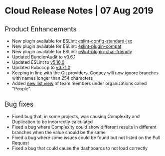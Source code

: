 # Cloud Release Notes | 07 Aug 2019

## <span style="font-weight: 400;">Product Enhancements</span>

-   <span style="font-weight: 400;">New plugin available for ESLint:
    [eslint-config-standard-jsx](https://www.npmjs.com/package/eslint-config-standard-jsx)</span>
-   <span style="font-weight: 400;">New plugin available for ESLint:
    [eslint-plugin-compat](https://www.npmjs.com/package/eslint-plugin-compat)</span>
-   <span style="font-weight: 400;">New plugin available for ESLint:
    [eslint-plugin-chai-friendly](https://www.npmjs.com/package/eslint-plugin-chai-friendly)</span>
-   <span style="font-weight: 400;">Updated BundlerAudit to
    [v0.6.1](https://github.com/rubysec/bundler-audit/releases/tag/v0.6.1)</span>
-   <span style="font-weight: 400;">Updated ESLint to
    [v5.16.0](https://eslint.org/blog/2019/03/eslint-v5.16.0-released)</span>
-   <span style="font-weight: 400;">Updated Rubocop to [<span
    sheets-value="{&quot;1&quot;:2,&quot;2&quot;:&quot;v0.71.0&quot;}"
    sheets-userformat="{&quot;2&quot;:33555009,&quot;3&quot;:{&quot;1&quot;:1},&quot;9&quot;:2,&quot;12&quot;:0,&quot;28&quot;:1}">v0.71.0</span>](https://github.com/rubocop-hq/rubocop/releases/tag/v0.71.0)</span>
-   Keeping in line with the Git providers, Codacy will now ignore
    branches with names longer than 254 characters
-   <span style="font-weight: 400;">Added [new list
    view](/hc/en-us/articles/360009340553-Creating-and-managing-teams)
    of team members under organizations called "People". </span>

## <span style="font-weight: 400;">Bug fixes</span>

-   <span style="font-weight: 400;">Fixed bug that, in some projects,
    was causing Complexity and Duplication to be incorrectly
    calculated</span>
-   <span style="font-weight: 400;">Fixed a bug where Complexity could
    show different results in different branches when the value should
    be the same</span>
-   <span style="font-weight: 400;">Fixed a bug where some issues could
    be found but not listed on the Pull Request</span>
-   <span style="font-weight: 400;">Fixed a bug that could cause the
    dashboards to not load correctly</span>
